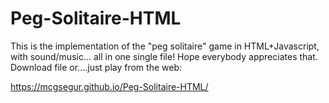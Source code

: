 # Peg-Solitaire-HTML
This is the implementation of the "peg solitaire" game in HTML+Javascript, with sound/music... all in one single file!
Hope everybody appreciates that.
Download file or....just play from the web:

 https://mcgsegur.github.io/Peg-Solitaire-HTML/
 
 
 
